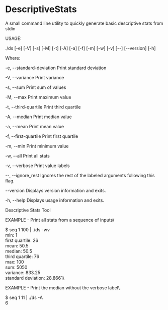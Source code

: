 # DescriptiveStats
A small command line utility to quickly generate basic descriptive stats from stdin


USAGE: 

   ./ds  [-e] [-V] [-s] [-M] [-t] [-A] [-a] [-f] [-m] [-w] [-v] [--]
         [--version] [-h]


Where: 

   -e,  --standard-deviation
     Print standard deviation

   -V,  --variance
     Print variance

   -s,  --sum
     Print sum of values

   -M,  --max
     Print maximum value

   -t,  --third-quartile
     Print third quartile

   -A,  --median
     Print median value

   -a,  --mean
     Print mean value

   -f,  --first-quartile
     Print first quartile

   -m,  --min
     Print minimum value

   -w,  --all
     Print all stats

   -v,  --verbose
     Print value labels

   --,  --ignore_rest
     Ignores the rest of the labeled arguments following this flag.

   --version
     Displays version information and exits.

   -h,  --help
     Displays usage information and exits.


   Descriptive Stats Tool
   
EXAMPLE - Print all stats from a sequence of inputs\

$ seq 1 100 | ./ds -wv\
min: 1\
first quartile: 26\
mean: 50.5\
median: 50.5\
third quartile: 76\
max: 100\
sum: 5050\
variance: 833.25\
standard deviation: 28.8661\

EXAMPLE - Print the median without the verbose label\

$ seq 1 11 | ./ds -A\
6

